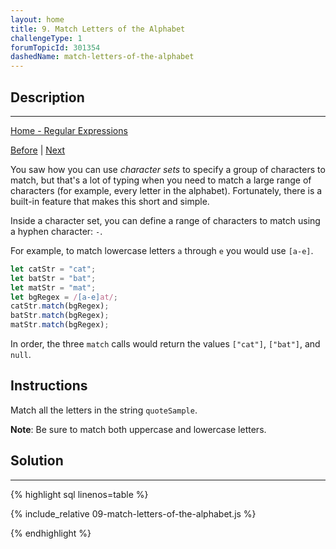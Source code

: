 ```yaml
---
layout: home
title: 9. Match Letters of the Alphabet
challengeType: 1
forumTopicId: 301354
dashedName: match-letters-of-the-alphabet
---
```


<div class="row">
<div class="columnStmt" markdown="1">

## Description
------

[Home - Regular Expressions](./README.md)

[Before](./08-match-single-character-with-multiple-possibilities.md)  | [Next](./10-match-numbers-and-letters-of-the-alphabet.md) 

You saw how you can use <dfn>character sets</dfn> to specify a group of characters to match, but that's a lot of typing when you need to match a large range of characters (for example, every letter in the alphabet). Fortunately, there is a built-in feature that makes this short and simple.

Inside a character set, you can define a range of characters to match using a hyphen character: `-`.

For example, to match lowercase letters `a` through `e` you would use `[a-e]`.

```js
let catStr = "cat";
let batStr = "bat";
let matStr = "mat";
let bgRegex = /[a-e]at/;
catStr.match(bgRegex);
batStr.match(bgRegex);
matStr.match(bgRegex);
```

In order, the three `match` calls would return the values `["cat"]`, `["bat"]`, and `null`.

## Instructions 

Match all the letters in the string `quoteSample`.

**Note**: Be sure to match both uppercase and lowercase letters.

</div>
<div class="columnSol" markdown="1">

## Solution
------

{% highlight sql linenos=table %}

{% include_relative 09-match-letters-of-the-alphabet.js %}

{% endhighlight %}

</div>
</div>